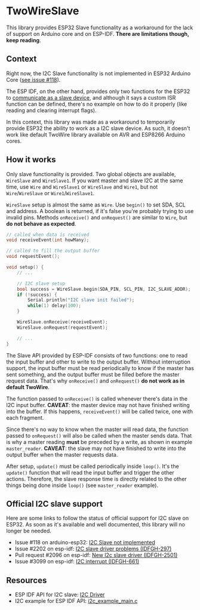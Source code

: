 # TwoWireSlave

This library provides ESP32 Slave functionality as a workaround for the lack
of support on Arduino core and on ESP-IDF. **There are limitations though,**
**keep reading**.

## Context

Right now, the I2C Slave functionality is not implemented in ESP32 Arduino Core
([see issue #118][1]).

The ESP IDF, on the other hand, provides only two functions for the ESP32 to
[communicate as a slave device][2], and although it says a custom ISR function
can be defined, there's no example on how to do it properly (like reading
and clearing interrupt flags).

In this context, this library was made as a workaround to temporarily provide
ESP32 the ability to work as a I2C slave device. As such, it doesn't work
like default TwoWire library available on AVR and ESP8266 Arduino cores.

## How it works

Only slave functionality is provided. Two global objects are available, `WireSlave`
and `WireSlave1`. If you want master and slave I2C at the same time, use `Wire` and
`WireSlave1` or `WireSlave` and `Wire1`, but not `Wire`/`WireSlave` or `Wire1`/`WireSlave1`.

`WireSlave` setup is almost the same as `Wire`. Use `begin()` to set SDA, SCL and
address. A boolean is returned, if it's false you're probably trying to use
invalid pins. Methods `onReceive()` and `onRequest()` are similar to `Wire`,
but **do not behave as expected**.

```c++
// called when data is received
void receiveEvent(int howMany);

// called to fill the output buffer
void requestEvent();

void setup() {
    // ...

    // I2C slave setup
    bool success = WireSlave.begin(SDA_PIN, SCL_PIN, I2C_SLAVE_ADDR);
    if (!success) {
        Serial.println("I2C slave init failed");
        while(1) delay(100);
    }

    WireSlave.onReceive(receiveEvent);
    WireSlave.onRequest(requestEvent);

    // ...
}
```

The Slave API provided by ESP-IDF consists of two functions: one to
read the input buffer and other to write to the output buffer. Without
interruption support, the input buffer must be read periodically to know
if the master has sent something, and the output buffer must be filled
before the master request data. That's why `onReceive()` and `onRequest()`
**do not work as in default TwoWire**.

The function passed to `onReceive()` is called whenever there's data in
the I2C input buffer. **CAVEAT**: the master device may not have finished
writing into the buffer. If this happens, `receiveEvent()` will be called
twice, one with each fragment.

Since there's no way to know when the master will read data, the function
passed to `onRequest()` will also be called when the master sends data.
That is why a master reading **must** be preceded by a write, as shown in
example `master_reader`. **CAVEAT**: the slave may not have finished to write
into the output buffer when the master requests data.

After setup, `update()` must be called periodically inside `loop()`. It's
the `update()` function that will read the input buffer and trigger
the other actions. Therefore, the slave response time is directly related
to the other things being done inside `loop()` (see `master_reader` example).

## Official I2C slave support

Here are some links to follow the status of official support for I2C slave on
ESP32. As soon as it's available and well documented, this library will no
longer be needed.

* Issue #118 on arduino-esp32: [I2C Slave not implemented][1]
* Issue #2202 on esp-idf: [I2C slave driver problems (IDFGH-297)][3]
* Pull request #2096 on esp-idf: [New I2c slave driver (IDFGH-2501)][4]
* Issue #3099 on esp-idf: [I2C interrupt (IDFGH-661)][5]

## Resources

* ESP IDF API for I2C slave: [I2C Driver][2]
* I2C example for ESP IDF API: [i2c_example_main.c][6]

[1]: <https://github.com/espressif/arduino-esp32/issues/118>
[2]: <https://docs.espressif.com/projects/esp-idf/en/latest/esp32/api-reference/peripherals/i2c.html#communication-as-slave>
[3]: <https://github.com/espressif/esp-idf/issues/2202>
[4]: <https://github.com/espressif/esp-idf/pull/2096>
[5]: <https://github.com/espressif/esp-idf/issues/3099>
[6]: <https://github.com/espressif/esp-idf/blob/master/examples/peripherals/i2c/i2c_self_test/main/i2c_example_main.c>
